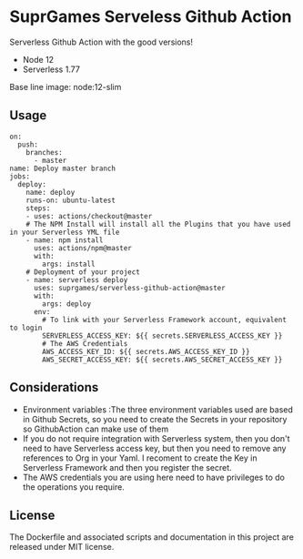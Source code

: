 # SuprGames Serveless Github Action
Serverless Github Action with the good versions!

* Node 12
* Serverless 1.77

Base line image: node:12-slim


## Usage

```
on:
  push:
    branches:
      - master
name: Deploy master branch
jobs:
  deploy:
    name: deploy
    runs-on: ubuntu-latest
    steps:
    - uses: actions/checkout@master
    # The NPM Install will install all the Plugins that you have used in your Serverless YML file
    - name: npm install
      uses: actions/npm@master
      with:
        args: install
    # Deployment of your project
    - name: serverless deploy
      uses: suprgames/serverless-github-action@master
      with:
        args: deploy
      env:
        # To link with your Serverless Framework account, equivalent to login
        SERVERLESS_ACCESS_KEY: ${{ secrets.SERVERLESS_ACCESS_KEY }}
        # The AWS Credentials
        AWS_ACCESS_KEY_ID: ${{ secrets.AWS_ACCESS_KEY_ID }}
        AWS_SECRET_ACCESS_KEY: ${{ secrets.AWS_SECRET_ACCESS_KEY }}
```

## Considerations
 * Environment variables :The three environment variables used are based in Github Secrets, so you need to create the Secrets in your repository so GithubAction can make use of them
 * If you do not require integration with Serverless system, then you don't need to have Serverless access key, but then you need to remove any references to Org in your Yaml. I recoment to create the Key in Serverless Framework and then you register the secret.
 * The AWS credentials you are using here need to have privileges to do the operations you require.

## License

The Dockerfile and associated scripts and documentation in this project are released under MIT license.
